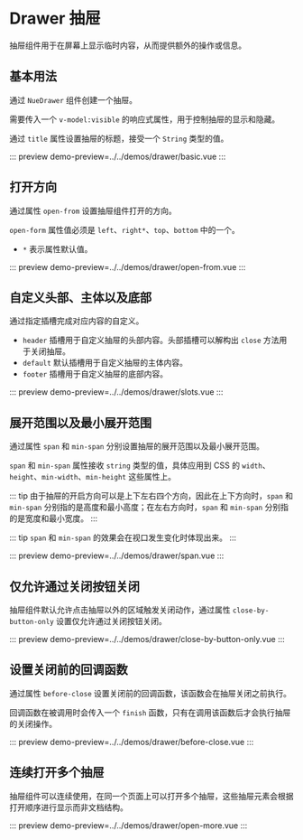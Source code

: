 # Drawer 抽屉

抽屉组件用于在屏幕上显示临时内容，从而提供额外的操作或信息。

## 基本用法

通过 `NueDrawer` 组件创建一个抽屉。

需要传入一个 `v-model:visible` 的响应式属性，用于控制抽屉的显示和隐藏。

通过 `title` 属性设置抽屉的标题，接受一个 `String` 类型的值。

::: preview
demo-preview=../../demos/drawer/basic.vue
:::

## 打开方向

通过属性 `open-from` 设置抽屉组件打开的方向。

`open-form` 属性值必须是 `left`、`right*`、`top`、`bottom` 中的一个。

-   `*` 表示属性默认值。

::: preview
demo-preview=../../demos/drawer/open-from.vue
:::

## 自定义头部、主体以及底部

通过指定插槽完成对应内容的自定义。

-   `header` 插槽用于自定义抽屉的头部内容。头部插槽可以解构出 `close` 方法用于关闭抽屉。
-   `default` 默认插槽用于自定义抽屉的主体内容。
-   `footer` 插槽用于自定义抽屉的底部内容。

::: preview
demo-preview=../../demos/drawer/slots.vue
:::

## 展开范围以及最小展开范围

通过属性 `span` 和 `min-span` 分别设置抽屉的展开范围以及最小展开范围。

`span` 和 `min-span` 属性接收 `string` 类型的值，具体应用到 CSS 的 `width`、`height`、`min-width`、`min-height` 这些属性上。

::: tip
由于抽屉的开启方向可以是上下左右四个方向，因此在上下方向时，`span` 和 `min-span` 分别指的是高度和最小高度；在左右方向时，`span` 和 `min-span` 分别指的是宽度和最小宽度。
:::

::: tip
`span` 和 `min-span` 的效果会在视口发生变化时体现出来。
:::

::: preview
demo-preview=../../demos/drawer/span.vue
:::

## 仅允许通过关闭按钮关闭

抽屉组件默认允许点击抽屉以外的区域触发关闭动作，通过属性 `close-by-button-only` 设置仅允许通过关闭按钮关闭。

::: preview
demo-preview=../../demos/drawer/close-by-button-only.vue
:::

## 设置关闭前的回调函数

通过属性 `before-close` 设置关闭前的回调函数，该函数会在抽屉关闭之前执行。

回调函数在被调用时会传入一个 `finish` 函数，只有在调用该函数后才会执行抽屉的关闭操作。

::: preview
demo-preview=../../demos/drawer/before-close.vue
:::

## 连续打开多个抽屉

抽屉组件可以连续使用，在同一个页面上可以打开多个抽屉，这些抽屉元素会根据打开顺序进行显示而非文档结构。

::: preview
demo-preview=../../demos/drawer/open-more.vue
:::
